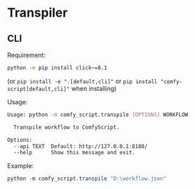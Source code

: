 # Transpiler
## CLI
Requirement:
```sh
python -m pip install click~=8.1
```
(or `pip install -e ".[default,cli]"` or `pip install "comfy-script[default,cli]"` when installing)

Usage:
```sh
Usage: python -m comfy_script.transpile [OPTIONS] WORKFLOW

  Transpile workflow to ComfyScript.

Options:
  --api TEXT  Default: http://127.0.0.1:8188/
  --help      Show this message and exit.
```

Example:
```powershell
python -m comfy_script.transpile "D:\workflow.json"
```